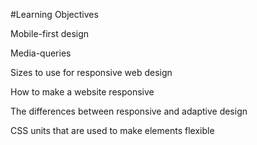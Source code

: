 #Learning Objectives


Mobile-first design

Media-queries

Sizes to use for responsive web design

How to make a website responsive

The differences between responsive and adaptive design

CSS units that are used to make elements flexible
